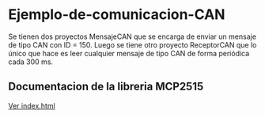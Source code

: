 # Ejemplo-de-comunicacion-CAN

Se tienen dos proyectos MensajeCAN que se encarga de enviar un mensaje de tipo CAN con ID = 150. Luego se tiene otro proyecto ReceptorCAN
que lo único que hace es leer cualquier mensaje de tipo CAN de forma periódica cada 300 ms.

## Documentacion de la libreria MCP2515
[Ver index.html](https://agustin586.github.io/Ejemplos-SD2/)

